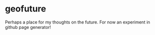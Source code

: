 geofuture
=========

Perhaps a place for my thoughts on the future. For now an experiment in github page generator!
